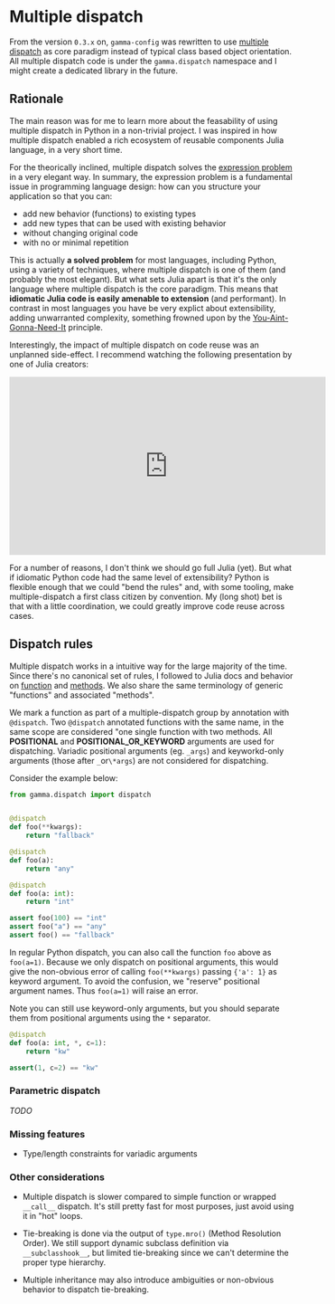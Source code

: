 # Multiple dispatch

From the version `0.3.x` on, `gamma-config` was rewritten to use
[multiple dispatch](https://en.wikipedia.org/wiki/Multiple_dispatch) as core paradigm
instead of typical class based object orientation. All multiple dispatch code is
under the `gamma.dispatch` namespace and I might create a dedicated library in the
future.

## Rationale

The main reason was for me to learn more about the feasability of using multiple
dispatch in Python in a non-trivial project. I was inspired in how multiple dispatch
enabled a rich ecosystem of reusable components Julia language, in a very short time.

For the theorically inclined, multiple dispatch solves the
[expression problem](https://eli.thegreenplace.net/2016/the-expression-problem-and-its-solutions/)
in a very elegant way. In summary, the expression problem is a fundamental issue in
programming language design: how can you structure your application so that you can:

-   add new behavior (functions) to existing types
-   add new types that can be used with existing behavior
-   without changing original code
-   with no or minimal repetition

This is actually **a solved problem** for most languages, including Python, using a
variety of techniques, where multiple dispatch is one of them (and probably the most
elegant). But what sets Julia apart is that it's the only language where multiple
dispatch is the core paradigm. This means that **idiomatic Julia code is easily amenable
to extension** (and performant). In contrast in most languages you have be very explict
about extensibility, adding unwarranted complexity, something frowned upon by the
[You-Aint-Gonna-Need-It](https://martinfowler.com/bliki/Yagni.html) principle.

Interestingly, the impact of multiple dispatch on code reuse was an unplanned
side-effect. I recommend watching the following presentation by one of Julia creators:

<iframe width="560" height="315" src="https://www.youtube.com/embed/kc9HwsxE1OY"
frameborder="0" allow="accelerometer; autoplay; clipboard-write; encrypted-media; gyroscope; picture-in-picture"
allowfullscreen></iframe>

For a number of reasons, I don't think we should go full Julia (yet). But what if
idiomatic Python code had the same level of extensibility? Python is flexible enough
that we could "bend the rules" and, with some tooling, make multiple-dispatch a first
class citizen by convention. My (long shot) bet is that with a little
coordination, we could greatly improve code reuse across cases.

## Dispatch rules

Multiple dispatch works in a intuitive way for the large majority of the time. Since
there's no canonical set of rules, I followed to Julia docs and behavior on
[function](https://docs.julialang.org/en/v1/manual/functions)
and [methods](https://docs.julialang.org/en/v1/manual/methods). We also share the same
terminology of generic "functions" and associated "methods".

We mark a function as part of a multiple-dispatch group by annotation with `@dispatch`.
Two `@dispatch` annotated functions with the same name, in the same scope are
considered "one single function with two methods. All **POSITIONAL** and **POSITIONAL_OR_KEYWORD**
arguments are used for dispatching. Variadic positional arguments (eg. `_args`) and
keyworkd-only arguments (those after `_`or`\*args`) are not considered for dispatching.

Consider the example below:

```py
from gamma.dispatch import dispatch


@dispatch
def foo(**kwargs):
    return "fallback"

@dispatch
def foo(a):
    return "any"

@dispatch
def foo(a: int):
    return "int"

assert foo(100) == "int"
assert foo("a") == "any"
assert foo() == "fallback"
```

In regular Python dispatch, you can also call the function `foo` above as `foo(a=1)`.
Because we only dispatch on positional arguments, this would give the non-obvious
error of calling `foo(**kwargs)` passing `{'a': 1}` as keyword argument. To avoid the
confusion, we "reserve" positional argument names. Thus `foo(a=1)` will raise an error.

Note you can still use keyword-only arguments, but you should separate them from
positional arguments using the `*` separator.

```py
@dispatch
def foo(a: int, *, c=1):
    return "kw"

assert(1, c=2) == "kw"
```

### Parametric dispatch

_TODO_

### Missing features

-   Type/length constraints for variadic arguments

### Other considerations

-   Multiple dispatch is slower compared to simple function or wrapped `__call__`
    dispatch. It's still pretty fast for most purposes, just avoid using it in "hot"
    loops.

-   Tie-breaking is done via the output of `type.mro()` (Method Resolution Order). We
    still support dynamic subclass definition via `__subclasshook__`, but limited
    tie-breaking since we can't determine the proper type hierarchy.

-   Multiple inheritance may also introduce ambiguities or non-obvious behavior to
    dispatch tie-breaking.
